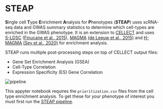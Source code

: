 # STEAP

**S**ingle cell **T**ype **E**nrichment **A**nalysis for **P**henotypes (**STEAP**) uses scRNA-seq data and GWAS summary statistics to determine which cell-types are enriched in the GWAS phenotype. It is an extension to [CELLECT](https://github.com/perslab/CELLECT) and uses [S-LDSC](https://github.com/bulik/ldsc) ([Finucane et al., 2015](https://www.nature.com/articles/ng.3404)), [MAGMA](https://ctg.cncr.nl/software/magma) [(de Leeuw et al., 2015)](https://doi.org/10.1371/journal.pcbi.1004219) and [H-MAGMA](https://github.com/thewonlab/H-MAGMA) [(Sey et al., 2020)](https://doi.org/10.1038/s41593-020-0603-0) for enrichment analysis.

STEAP runs multiple post-processing steps on top of CELLECT output files:

- Gene Set Enrichment Analysis (GSEA)
- Cell-Type Correlation
- Expression Specificity (ES) Gene Correlation

![pipeline](https://github.com/erwinerdem/STEAP/blob/master/pipeline.png)


This appyter notebook requires the `prioritization.csv` files from the cell type enrichment analysis. To get these for your phenotype of interest you must first run the [STEAP pipeline](https://github.com/erwinerdem/STEAP).
